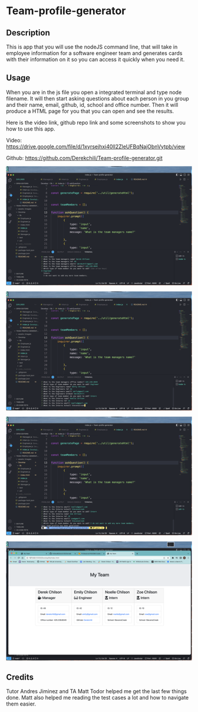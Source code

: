 # Team-profile-generator

## Description
This is app that you will use the nodeJS command line, that will take in employee information for a software engineer team and generates cards with their information on it so you can access it quickly when you need it.



## Usage
When you are in the js file you open a integrated terminal and type node filename. It will then start asking questions about each person in you group and their name, email, github, id, school and office number. Then it will produce a HTML page for you that you can open and see the results.


Here is the video link, github repo link and some screenshots to show you how to use this app.

Video: https://drive.google.com/file/d/1xyrsejhxi40lI2ZleUFBqNajObnVytpb/view


Github: https://github.com/Derekchili/Team-profile-generator.git



![alt text](assets/images/screenshot.png)

![alt text](assets/images/screenshot1.png)

![alt text](assets/images/screenshot2.png)

![alt text](assets/images/screenshot3.png)


## Credits
Tutor Andres Jiminez and TA Matt Todor helped me get the last few things done. Matt also helped me reading the test cases a lot and how to navigate them easier.




